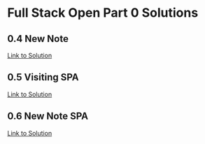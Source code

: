 
 # Full Stack Open Part 0 Solutions

## 0.4 New Note
[Link to Solution](https://www.websequencediagrams.com/files/render?link=B8AcoeXn0pugh7Z8apB3GLNGhqnDN5qaqSARCHRPelRYs6eVYTTgudlsZitbGLe3)

## 0.5 Visiting SPA
[Link to Solution](https://www.websequencediagrams.com/files/render?link=2E90hFujUE9Hb9AA6xPO8YrvPZbpC8vr2hIgbHX7jSBfTqo8sOAmLYZRSCN5ScJe)

## 0.6 New Note SPA
[Link to Solution](https://www.websequencediagrams.com/files/render?link=rj2duC5mEUnue8bZ2KWtP00oQQIzVAgBOgbObREF5Tg78tWQvD5wyGAUXXMyOKoN)
